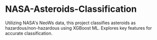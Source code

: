 # NASA-Asteroids-Classification
Utilizing NASA's NeoWs data, this project classifies asteroids as hazardous/non-hazardous using XGBoost ML. Explores key features for accurate classification.
